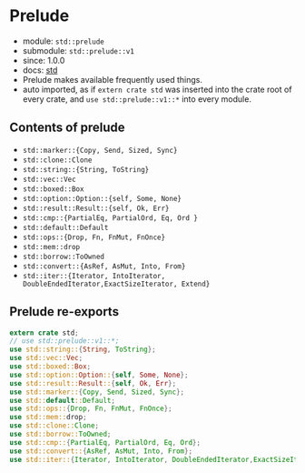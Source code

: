 # Prelude


- module: `std::prelude`
- submodule: `std::prelude::v1`
- since: 1.0.0
- docs: [std](https://doc.rust-lang.org/std/prelude/)
- Prelude makes available frequently used things.
- auto imported, as if `extern crate std` was inserted into the crate root of every crate, and `use std::prelude::v1::*` into every module.


## Contents of prelude
- `std::marker::{Copy, Send, Sized, Sync}`
- `std::clone::Clone`
- `std::string::{String, ToString}`
- `std::vec::Vec`
- `std::boxed::Box`
- `std::option::Option::{self, Some, None}`
- `std::result::Result::{self, Ok, Err}`
- `std::cmp::{PartialEq, PartialOrd, Eq, Ord }`
- `std::default::Default`
- `std::ops::{Drop, Fn, FnMut, FnOnce}`
- `std::mem::drop`
- `std::borrow::ToOwned`
- `std::convert::{AsRef, AsMut, Into, From}`
- `std::iter::{Iterator, IntoIterator, DoubleEndedIterator,ExactSizeIterator, Extend}`


## Prelude re-exports

```rust
extern crate std;
// use std::prelude::v1::*;
use std::string::{String, ToString};
use std::vec::Vec;
use std::boxed::Box;
use std::option::Option::{self, Some, None};
use std::result::Result::{self, Ok, Err};
use std::marker::{Copy, Send, Sized, Sync};
use std::default::Default;
use std::ops::{Drop, Fn, FnMut, FnOnce};
use std::mem::drop;
use std::clone::Clone;
use std::borrow::ToOwned;
use std::cmp::{PartialEq, PartialOrd, Eq, Ord};
use std::convert::{AsRef, AsMut, Into, From};
use std::iter::{Iterator, IntoIterator, DoubleEndedIterator,ExactSizeIterator, Extend};
```
